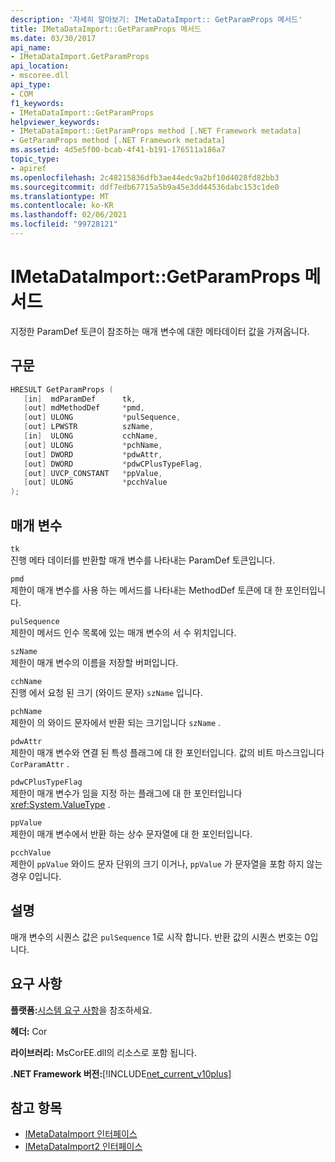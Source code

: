 ```yaml
---
description: '자세히 알아보기: IMetaDataImport:: GetParamProps 메서드'
title: IMetaDataImport::GetParamProps 메서드
ms.date: 03/30/2017
api_name:
- IMetaDataImport.GetParamProps
api_location:
- mscoree.dll
api_type:
- COM
f1_keywords:
- IMetaDataImport::GetParamProps
helpviewer_keywords:
- IMetaDataImport::GetParamProps method [.NET Framework metadata]
- GetParamProps method [.NET Framework metadata]
ms.assetid: 4d5e5f00-bcab-4f41-b191-176511a186a7
topic_type:
- apiref
ms.openlocfilehash: 2c48215836dfb3ae44edc9a2bf10d4028fd82bb3
ms.sourcegitcommit: ddf7edb67715a5b9a45e3dd44536dabc153c1de0
ms.translationtype: MT
ms.contentlocale: ko-KR
ms.lasthandoff: 02/06/2021
ms.locfileid: "99728121"
---
```

# <a name="imetadataimportgetparamprops-method"></a>IMetaDataImport::GetParamProps 메서드

지정한 ParamDef 토큰이 참조하는 매개 변수에 대한 메타데이터 값을 가져옵니다.  
  
## <a name="syntax"></a>구문  
  
```cpp  
HRESULT GetParamProps (  
   [in]  mdParamDef      tk,  
   [out] mdMethodDef     *pmd,  
   [out] ULONG           *pulSequence,  
   [out] LPWSTR          szName,  
   [in]  ULONG           cchName,  
   [out] ULONG           *pchName,  
   [out] DWORD           *pdwAttr,  
   [out] DWORD           *pdwCPlusTypeFlag,  
   [out] UVCP_CONSTANT   *ppValue,  
   [out] ULONG           *pcchValue  
);  
```  
  
## <a name="parameters"></a>매개 변수  

 `tk`  
 진행 메타 데이터를 반환할 매개 변수를 나타내는 ParamDef 토큰입니다.  
  
 `pmd`  
 제한이 매개 변수를 사용 하는 메서드를 나타내는 MethodDef 토큰에 대 한 포인터입니다.  
  
 `pulSequence`  
 제한이 메서드 인수 목록에 있는 매개 변수의 서 수 위치입니다.  
  
 `szName`  
 제한이 매개 변수의 이름을 저장할 버퍼입니다.  
  
 `cchName`  
 진행 에서 요청 된 크기 (와이드 문자) `szName` 입니다.  
  
 `pchName`  
 제한이 의 와이드 문자에서 반환 되는 크기입니다 `szName` .  
  
 `pdwAttr`  
 제한이 매개 변수와 연결 된 특성 플래그에 대 한 포인터입니다. 값의 비트 마스크입니다 `CorParamAttr` .  
  
 `pdwCPlusTypeFlag`  
 제한이 매개 변수가 임을 지정 하는 플래그에 대 한 포인터입니다 <xref:System.ValueType> .  
  
 `ppValue`  
 제한이 매개 변수에서 반환 하는 상수 문자열에 대 한 포인터입니다.  
  
 `pcchValue`  
 제한이 `ppValue` 와이드 문자 단위의 크기 이거나, `ppValue` 가 문자열을 포함 하지 않는 경우 0입니다.  
  
## <a name="remarks"></a>설명

매개 변수의 시퀀스 값은 `pulSequence` 1로 시작 합니다. 반환 값의 시퀀스 번호는 0입니다.

## <a name="requirements"></a>요구 사항  

 **플랫폼:**[시스템 요구 사항](../../get-started/system-requirements.md)을 참조하세요.  
  
 **헤더:** Cor  
  
 **라이브러리:** MsCorEE.dll의 리소스로 포함 됩니다.  
  
 **.NET Framework 버전:**[!INCLUDE[net_current_v10plus](../../../../includes/net-current-v10plus-md.md)]  
  
## <a name="see-also"></a>참고 항목

- [IMetaDataImport 인터페이스](imetadataimport-interface.md)
- [IMetaDataImport2 인터페이스](imetadataimport2-interface.md)
